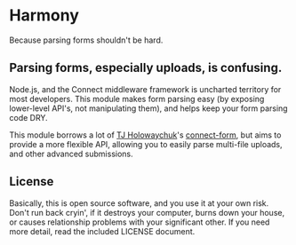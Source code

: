 # Harmony

Because parsing forms shouldn't be hard.

## Parsing forms, especially uploads, is confusing.

Node.js, and the Connect middleware framework is uncharted territory for most developers. This module makes form parsing easy (by exposing lower-level API's, not manipulating them), and helps keep your form parsing code DRY.

This module borrows a lot of [TJ Holowaychuk](http://tjholowaychuk.com/)'s [connect-form](http://github.com/visionmedia/connect-form/), but aims to provide a more flexible API, allowing you to easily parse multi-file uploads, and other advanced submissions.

## License

Basically, this is open source software, and you use it at your own risk. Don't run back cryin', if it destroys your computer, burns down your house, or causes relationship problems with your significant other. If you need more detail, read the included LICENSE document.